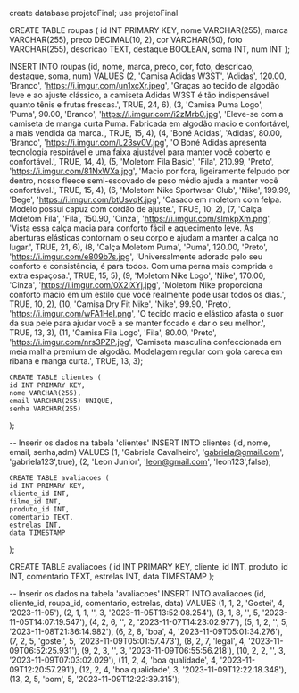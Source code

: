 create database projetoFinal;
use projetoFinal

CREATE TABLE roupas (
    id INT PRIMARY KEY,
    nome VARCHAR(255),
    marca VARCHAR(255),
    preco DECIMAL(10, 2),
    cor VARCHAR(50),
    foto VARCHAR(255),
    descricao TEXT,
    destaque BOOLEAN,
    soma INT,
    num INT
);

INSERT INTO roupas (id, nome, marca, preco, cor, foto, descricao, destaque, soma, num)
VALUES
    (2, 'Camisa Adidas W3ST', 'Adidas', 120.00, 'Branco', 'https://i.imgur.com/un1xcXr.jpeg', 'Graças ao tecido de algodão leve e ao ajuste clássico, a camiseta Adidas W3ST é tão indispensável quanto tênis e frutas frescas.', TRUE, 24, 6),
    (3, 'Camisa Puma Logo', 'Puma', 90.00, 'Branco', 'https://i.imgur.com/i2zMrb0.jpg', 'Eleve-se com a camiseta de manga curta Puma. Fabricada em algodão macio e confortável, a mais vendida da marca.', TRUE, 15, 4),
    (4, 'Boné Adidas', 'Adidas', 80.00, 'Branco', 'https://i.imgur.com/L23sv0V.jpg', 'O Boné Adidas apresenta tecnologia respirável e uma faixa ajustável para manter você coberto e confortável.', TRUE, 14, 4),
    (5, 'Moletom Fila Basic', 'Fila', 210.99, 'Preto', 'https://i.imgur.com/81NxWXa.jpg', 'Macio por fora, ligeiramente felpudo por dentro, nosso fleece semi-escovado de peso médio ajuda a manter você confortável.', TRUE, 15, 4),
    (6, 'Moletom Nike Sportwear Club', 'Nike', 199.99, 'Bege', 'https://i.imgur.com/btUsvqK.jpg', 'Casaco em moletom com felpa. Modelo possui capuz com cordão de ajuste.', TRUE, 10, 2),
    (7, 'Calça Moletom Fila', 'Fila', 150.90, 'Cinza', 'https://i.imgur.com/sImkpXm.png', 'Vista essa calça macia para conforto fácil e aquecimento leve. As aberturas elásticas contornam o seu corpo e ajudam a manter a calça no lugar.', TRUE, 21, 6),
    (8, 'Calça Moletom Puma', 'Puma', 120.00, 'Preto', 'https://i.imgur.com/e809b7s.jpg', 'Universalmente adorado pelo seu conforto e consistência, é para todos. Com uma perna mais comprida e extra espaçosa.', TRUE, 15, 5),
    (9, 'Moletom Nike Logo', 'Nike', 170.00, 'Cinza', 'https://i.imgur.com/0X2lXYj.jpg', 'Moletom Nike proporciona conforto macio em um estilo que você realmente pode usar todos os dias.', TRUE, 10, 2),
    (10, 'Camisa Dry Fit Nike', 'Nike', 99.90, 'Preto', 'https://i.imgur.com/wFA1HeI.png', 'O tecido macio e elástico afasta o suor da sua pele para ajudar você a se manter focado e dar o seu melhor.', TRUE, 13, 3),
    (11, 'Camisa Fila Logo', 'Fila', 80.00, 'Preto', 'https://i.imgur.com/nrs3PZP.jpg', 'Camiseta masculina confeccionada em meia malha premium de algodão. Modelagem regular com gola careca em ribana e manga curta.', TRUE, 13, 3);




    CREATE TABLE clientes (
    id INT PRIMARY KEY,
    nome VARCHAR(255),
    email VARCHAR(255) UNIQUE,
    senha VARCHAR(255)
);

-- Inserir os dados na tabela 'clientes'
INSERT INTO clientes (id, nome, email, senha,adm)
VALUES
    (1, 'Gabriela Cavalheiro', 'gabriela@gmail.com', 'gabriela123',true),
    (2, 'Leon Junior', 'leon@gmail.com', 'leon123',false);




    CREATE TABLE avaliacoes (
    id INT PRIMARY KEY,
    cliente_id INT,
    filme_id INT,
    produto_id INT,
    comentario TEXT,
    estrelas INT,
    data TIMESTAMP
);


CREATE TABLE avaliacoes (
    id INT PRIMARY KEY,
    cliente_id INT,
    produto_id INT,
    comentario TEXT,
    estrelas INT,
    data TIMESTAMP
);

-- Inserir os dados na tabela 'avaliacoes'
INSERT INTO avaliacoes (id, cliente_id, roupa_id, comentario, estrelas, data)
VALUES
    (1, 1, 2, 'Gostei', 4, '2023-11-05'),
    (2, 1, 1, '', 3, '2023-11-05T13:52:08.254'),
    (3, 1, 8, '', 5, '2023-11-05T14:07:19.547'),
    (4, 2, 6, '', 2, '2023-11-07T14:23:02.977'),
    (5, 1, 2, '', 5, '2023-11-08T21:36:14.982'),
    (6, 2, 8, 'boa', 4, '2023-11-09T05:01:34.276'),
    (7, 2, 5, 'gostei', 5, '2023-11-09T05:01:57.473'),
    (8, 2, 7, 'legal', 4, '2023-11-09T06:52:25.931'),
    (9, 2, 3, '', 3, '2023-11-09T06:55:56.218'),
    (10, 2, 2, '', 3, '2023-11-09T07:03:02.029'),
    (11, 2, 4, 'boa qualidade', 4, '2023-11-09T12:20:57.291'),
    (12, 2, 4, 'boa qualidade', 3, '2023-11-09T12:22:18.348'),
    (13, 2, 5, 'bom', 5, '2023-11-09T12:22:39.315');